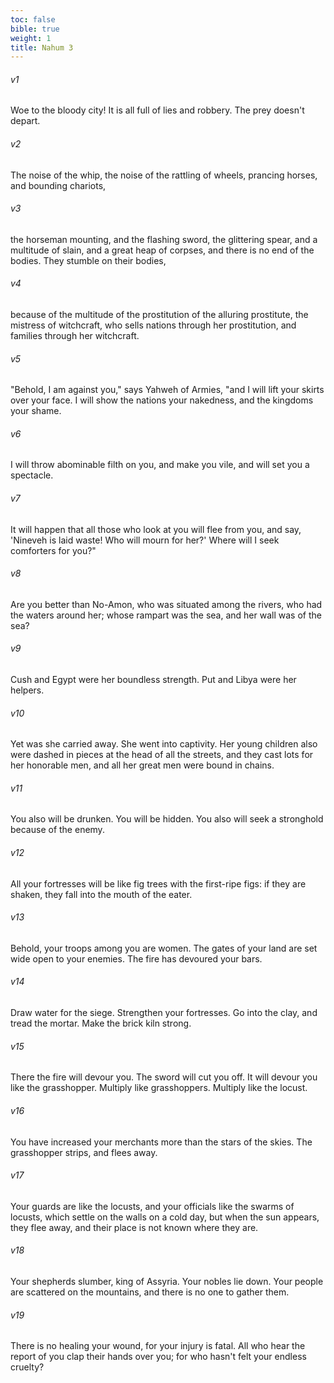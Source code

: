 ```yaml
---
toc: false
bible: true
weight: 1
title: Nahum 3
---
```




###### v1 
Woe to the bloody city! It is all full of lies and robbery. The prey doesn't depart. 

###### v2 
The noise of the whip, the noise of the rattling of wheels, prancing horses, and bounding chariots, 

###### v3 
the horseman mounting, and the flashing sword, the glittering spear, and a multitude of slain, and a great heap of corpses, and there is no end of the bodies. They stumble on their bodies, 

###### v4 
because of the multitude of the prostitution of the alluring prostitute, the mistress of witchcraft, who sells nations through her prostitution, and families through her witchcraft. 

###### v5 
"Behold, I am against you," says Yahweh of Armies, "and I will lift your skirts over your face. I will show the nations your nakedness, and the kingdoms your shame. 

###### v6 
I will throw abominable filth on you, and make you vile, and will set you a spectacle. 

###### v7 
It will happen that all those who look at you will flee from you, and say, 'Nineveh is laid waste! Who will mourn for her?' Where will I seek comforters for you?" 

###### v8 
Are you better than No-Amon, who was situated among the rivers, who had the waters around her; whose rampart was the sea, and her wall was of the sea? 

###### v9 
Cush and Egypt were her boundless strength. Put and Libya were her helpers. 

###### v10 
Yet was she carried away. She went into captivity. Her young children also were dashed in pieces at the head of all the streets, and they cast lots for her honorable men, and all her great men were bound in chains. 

###### v11 
You also will be drunken. You will be hidden. You also will seek a stronghold because of the enemy. 

###### v12 
All your fortresses will be like fig trees with the first-ripe figs: if they are shaken, they fall into the mouth of the eater. 

###### v13 
Behold, your troops among you are women. The gates of your land are set wide open to your enemies. The fire has devoured your bars. 

###### v14 
Draw water for the siege. Strengthen your fortresses. Go into the clay, and tread the mortar. Make the brick kiln strong. 

###### v15 
There the fire will devour you. The sword will cut you off. It will devour you like the grasshopper. Multiply like grasshoppers. Multiply like the locust. 

###### v16 
You have increased your merchants more than the stars of the skies. The grasshopper strips, and flees away. 

###### v17 
Your guards are like the locusts, and your officials like the swarms of locusts, which settle on the walls on a cold day, but when the sun appears, they flee away, and their place is not known where they are. 

###### v18 
Your shepherds slumber, king of Assyria. Your nobles lie down. Your people are scattered on the mountains, and there is no one to gather them. 

###### v19 
There is no healing your wound, for your injury is fatal. All who hear the report of you clap their hands over you; for who hasn't felt your endless cruelty?
